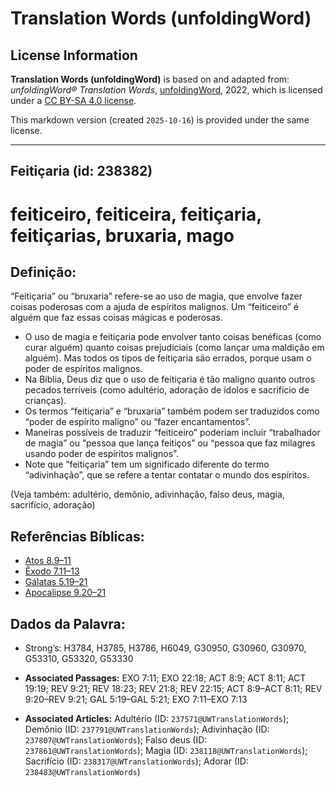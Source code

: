 # Translation Words (unfoldingWord)

## License Information

**Translation Words (unfoldingWord)** is based on and adapted from: _unfoldingWord® Translation Words_, [unfoldingWord](https://unfoldingword.org/utw), 2022, which is licensed under a [CC BY-SA 4.0 license](https://creativecommons.org/licenses/by-sa/4.0/legalcode.en).

This markdown version (created `2025-10-16`) is provided under the same license.



--------------------------------

## Feitiçaria (id: 238382)

feiticeiro, feiticeira, feitiçaria, feitiçarias, bruxaria, mago
===============================================================

Definição:
----------

“Feitiçaria” ou “bruxaria” refere\-se ao uso de magia, que envolve fazer coisas poderosas com a ajuda de espíritos malignos. Um “feiticeiro” é alguém que faz essas coisas mágicas e poderosas.

* O uso de magia e feitiçaria pode envolver tanto coisas benéficas (como curar alguém) quanto coisas prejudiciais (como lançar uma maldição em alguém). Mas todos os tipos de feitiçaria são errados, porque usam o poder de espíritos malignos.
* Na Bíblia, Deus diz que o uso de feitiçaria é tão maligno quanto outros pecados terríveis (como adultério, adoração de ídolos e sacrifício de crianças).
* Os termos “feitiçaria” e “bruxaria” também podem ser traduzidos como “poder de espírito maligno” ou “fazer encantamentos”.
* Maneiras possíveis de traduzir “feiticeiro” poderiam incluir “trabalhador de magia” ou “pessoa que lança feitiços” ou “pessoa que faz milagres usando poder de espíritos malignos”.
* Note que “feitiçaria” tem um significado diferente do termo “adivinhação”, que se refere a tentar contatar o mundo dos espíritos.

(Veja também: adultério, demônio, adivinhação, falso deus, magia, sacrifício, adoração)

Referências Bíblicas:
---------------------

* [Atos 8\.9–11](https://ref.ly/Acts8:9-Acts8:11)
* [Êxodo 7\.11–13](https://ref.ly/Exod7:11-Exod7:13)
* [Gálatas 5\.19–21](https://ref.ly/Gal5:19-Gal5:21)
* [Apocalipse 9\.20–21](https://ref.ly/Rev9:20-Rev9:21)

Dados da Palavra:
-----------------

* Strong’s: H3784, H3785, H3786, H6049, G30950, G30960, G30970, G53310, G53320, G53330

* **Associated Passages:** EXO 7:11; EXO 22:18; ACT 8:9; ACT 8:11; ACT 19:19; REV 9:21; REV 18:23; REV 21:8; REV 22:15; ACT 8:9–ACT 8:11; REV 9:20–REV 9:21; GAL 5:19–GAL 5:21; EXO 7:11–EXO 7:13
* **Associated Articles:** Adultério (ID: `237571@UWTranslationWords`); Demônio (ID: `237791@UWTranslationWords`); Adivinhação (ID: `237807@UWTranslationWords`); Falso deus (ID: `237861@UWTranslationWords`); Magia (ID: `238118@UWTranslationWords`); Sacrifício (ID: `238317@UWTranslationWords`); Adorar (ID: `238483@UWTranslationWords`)

